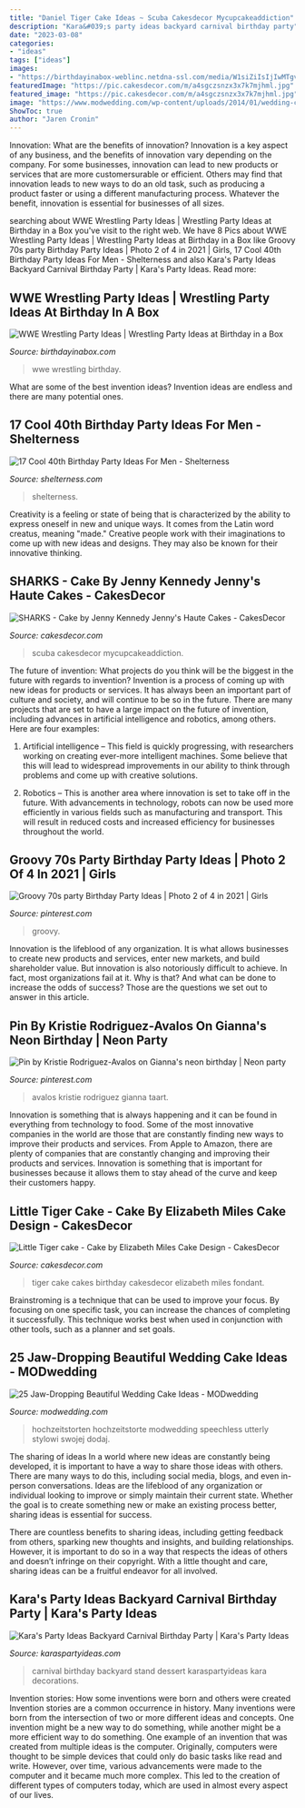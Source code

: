 ```yaml
---
title: "Daniel Tiger Cake Ideas ~ Scuba Cakesdecor Mycupcakeaddiction"
description: "Kara&#039;s party ideas backyard carnival birthday party"
date: "2023-03-08"
categories:
- "ideas"
tags: ["ideas"]
images:
- "https://birthdayinabox-weblinc.netdna-ssl.com/media/W1siZiIsIjIwMTgvMDgvMDIvMTUvMDEvNDcvNTM3L1dXRXBhcnR5X1BhcnR5VGFibGVfQTEuanBnIl0sWyJwIiwib3B0aW0iXV0/WWEparty_PartyTable_A1.jpg?sha=9efd7d75589352f0"
featuredImage: "https://pic.cakesdecor.com/m/a4sgczsnzx3x7k7mjhml.jpg"
featured_image: "https://pic.cakesdecor.com/m/a4sgczsnzx3x7k7mjhml.jpg"
image: "https://www.modwedding.com/wp-content/uploads/2014/01/wedding-cake-ideas-14-01042014.jpg"
ShowToc: true
author: "Jaren Cronin"
---
```



Innovation: What are the benefits of innovation?
Innovation is a key aspect of any business, and the benefits of innovation vary depending on the company. For some businesses, innovation can lead to new products or services that are more customersurable or efficient. Others may find that innovation leads to new ways to do an old task, such as producing a product faster or using a different manufacturing process. Whatever the benefit, innovation is essential for businesses of all sizes.

	

		
searching about WWE Wrestling Party Ideas | Wrestling Party Ideas at Birthday in a Box you've visit to the right web. We have 8 Pics about WWE Wrestling Party Ideas | Wrestling Party Ideas at Birthday in a Box like Groovy 70s party Birthday Party Ideas | Photo 2 of 4 in 2021 | Girls, 17 Cool 40th Birthday Party Ideas For Men - Shelterness and also Kara&#039;s Party Ideas Backyard Carnival Birthday Party | Kara&#039;s Party Ideas. Read more:
		
    
## WWE Wrestling Party Ideas | Wrestling Party Ideas At Birthday In A Box

<img loading=lazy src="https://birthdayinabox-weblinc.netdna-ssl.com/media/W1siZiIsIjIwMTgvMDgvMDIvMTUvMDEvNDcvNTM3L1dXRXBhcnR5X1BhcnR5VGFibGVfQTEuanBnIl0sWyJwIiwib3B0aW0iXV0/WWEparty_PartyTable_A1.jpg?sha=9efd7d75589352f0" onerror="this.onerror=null;this.src='https://tse4.mm.bing.net/th?id=OIP.XtSAp3053wy0hB05-kqUaAHaDl&amp;pid=15.1';" alt="WWE Wrestling Party Ideas | Wrestling Party Ideas at Birthday in a Box">

_Source: birthdayinabox.com_

>wwe wrestling birthday. 

	

What are some of the best invention ideas?
Invention ideas are endless and there are many potential ones.

    
## 17 Cool 40th Birthday Party Ideas For Men - Shelterness

<img loading=lazy src="https://i.shelterness.com/2017/02/12-Jack-Daniels-40th-birthday-cake-idea.jpg" onerror="this.onerror=null;this.src='https://tse4.mm.bing.net/th?id=OIP.D_l3VLPDLEwh5sPWpcY6vAHaNK&amp;pid=15.1';" alt="17 Cool 40th Birthday Party Ideas For Men - Shelterness">

_Source: shelterness.com_

>shelterness. 

	

Creativity is a feeling or state of being that is characterized by the ability to express oneself in new and unique ways. It comes from the Latin word creatus, meaning "made." Creative people work with their imaginations to come up with new ideas and designs. They may also be known for their innovative thinking.

    
## SHARKS - Cake By Jenny Kennedy Jenny&#039;s Haute Cakes - CakesDecor

<img loading=lazy src="https://pic.cakesdecor.com/m/a4sgczsnzx3x7k7mjhml.jpg" onerror="this.onerror=null;this.src='https://tse2.mm.bing.net/th?id=OIP.SNWZzBK9wfRnC5RYcohr-gHaLZ&amp;pid=15.1';" alt="SHARKS - Cake by Jenny Kennedy Jenny&#039;s Haute Cakes - CakesDecor">

_Source: cakesdecor.com_

>scuba cakesdecor mycupcakeaddiction. 

	

The future of invention: What projects do you think will be the biggest in the future with regards to invention?
Invention is a process of coming up with new ideas for products or services. It has always been an important part of culture and society, and will continue to be so in the future. There are many projects that are set to have a large impact on the future of invention, including advances in artificial intelligence and robotics, among others. Here are four examples:
1) Artificial intelligence – This field is quickly progressing, with researchers working on creating ever-more intelligent machines. Some believe that this will lead to widespread improvements in our ability to think through problems and come up with creative solutions.

2) Robotics – This is another area where innovation is set to take off in the future. With advancements in technology, robots can now be used more efficiently in various fields such as manufacturing and transport. This will result in reduced costs and increased efficiency for businesses throughout the world.

    
## Groovy 70s Party Birthday Party Ideas | Photo 2 Of 4 In 2021 | Girls

<img loading=lazy src="https://i.pinimg.com/originals/97/17/06/971706ac21b5d9fbf9de2ba884807a58.jpg" onerror="this.onerror=null;this.src='https://tse1.mm.bing.net/th?id=OIP.bMi91vHrS5sVHPaqp5u2XgHaLH&amp;pid=15.1';" alt="Groovy 70s party Birthday Party Ideas | Photo 2 of 4 in 2021 | Girls">

_Source: pinterest.com_

>groovy. 

	

Innovation is the lifeblood of any organization. It is what allows businesses to create new products and services, enter new markets, and build shareholder value. But innovation is also notoriously difficult to achieve. In fact, most organizations fail at it. Why is that? And what can be done to increase the odds of success? Those are the questions we set out to answer in this article.

    
## Pin By Kristie Rodriguez-Avalos On Gianna&#039;s Neon Birthday | Neon Party

<img loading=lazy src="http://media-cache-ak0.pinimg.com/1200x/19/f8/e6/19f8e6b2362e976599e8c0213d8b67d9.jpg" onerror="this.onerror=null;this.src='https://tse2.mm.bing.net/th?id=OIP.SmDGW4ZvisTEwxIY6UmwpgHaJ4&amp;pid=15.1';" alt="Pin by Kristie Rodriguez-Avalos on Gianna&#039;s neon birthday | Neon party">

_Source: pinterest.com_

>avalos kristie rodriguez gianna taart. 

	

Innovation is something that is always happening and it can be found in everything from technology to food. Some of the most innovative companies in the world are those that are constantly finding new ways to improve their products and services. From Apple to Amazon, there are plenty of companies that are constantly changing and improving their products and services. Innovation is something that is important for businesses because it allows them to stay ahead of the curve and keep their customers happy.

    
## Little Tiger Cake - Cake By Elizabeth Miles Cake Design - CakesDecor

<img loading=lazy src="https://pic.cakesdecor.com/m/alqtnyqym0my8jg0tdnw.jpg" onerror="this.onerror=null;this.src='https://tse4.mm.bing.net/th?id=OIP.9WL1wnJvdwHu6JVNBSYrYQHaJ3&amp;pid=15.1';" alt="Little Tiger cake - Cake by Elizabeth Miles Cake Design - CakesDecor">

_Source: cakesdecor.com_

>tiger cake cakes birthday cakesdecor elizabeth miles fondant. 

	

Brainstroming is a technique that can be used to improve your focus. By focusing on one specific task, you can increase the chances of completing it successfully. This technique works best when used in conjunction with other tools, such as a planner and set goals.

    
## 25 Jaw-Dropping Beautiful Wedding Cake Ideas - MODwedding

<img loading=lazy src="https://www.modwedding.com/wp-content/uploads/2014/01/wedding-cake-ideas-14-01042014.jpg" onerror="this.onerror=null;this.src='https://tse1.mm.bing.net/th?id=OIP.0JC3UkQ0b39uE2On5gSOIwHaLH&amp;pid=15.1';" alt="25 Jaw-Dropping Beautiful Wedding Cake Ideas - MODwedding">

_Source: modwedding.com_

>hochzeitstorten hochzeitstorte modwedding speechless utterly stylowi swojej dodaj. 

	

The sharing of ideas
In a world where new ideas are constantly being developed, it is important to have a way to share those ideas with others. There are many ways to do this, including social media, blogs, and even in-person conversations.
Ideas are the lifeblood of any organization or individual looking to improve or simply maintain their current state. Whether the goal is to create something new or make an existing process better, sharing ideas is essential for success.

There are countless benefits to sharing ideas, including getting feedback from others, sparking new thoughts and insights, and building relationships. However, it is important to do so in a way that respects the ideas of others and doesn’t infringe on their copyright. With a little thought and care, sharing ideas can be a fruitful endeavor for all involved.

    
## Kara&#039;s Party Ideas Backyard Carnival Birthday Party | Kara&#039;s Party Ideas

<img loading=lazy src="https://karaspartyideas.com/wp-content/uploads/2017/03/Backyard-Carnival-Birthday-Party-via-Karas-Party-Ideas-KarasPartyIdeas.com11.jpg" onerror="this.onerror=null;this.src='https://tse2.mm.bing.net/th?id=OIP.JyIW-Zx11fXcE87q33ZO8gHaE8&amp;pid=15.1';" alt="Kara&#039;s Party Ideas Backyard Carnival Birthday Party | Kara&#039;s Party Ideas">

_Source: karaspartyideas.com_

>carnival birthday backyard stand dessert karaspartyideas kara decorations. 

	

Invention stories: How some inventions were born and others were created
Invention stories are a common occurrence in history. Many inventions were born from the intersection of two or more different ideas and concepts. One invention might be a new way to do something, while another might be a more efficient way to do something. 
One example of an invention that was created from multiple ideas is the computer. Originally, computers were thought to be simple devices that could only do basic tasks like read and write. However, over time, various advancements were made to the computer and it became much more complex. This led to the creation of different types of computers today, which are used in almost every aspect of our lives.

